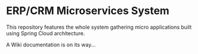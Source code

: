 # ERP/CRM Microservices System

This repository features the whole system gathering micro applications built using Spring Cloud architecture.

A Wiki documentation is on its way...

